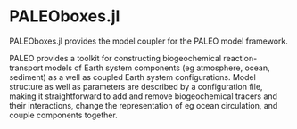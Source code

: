 # PALEOboxes.jl


PALEOboxes.jl provides the model coupler for the PALEO model framework.

PALEO provides a toolkit for constructing biogeochemical reaction-transport models of Earth system components (eg atmosphere, ocean, sediment) as a well as coupled Earth system configurations.  Model structure as well as parameters are described by a configuration file, making it straightforward to add and remove biogeochemical tracers and their interactions, change the representation of eg ocean circulation, and couple components together.  


